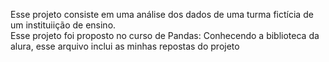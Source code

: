 Esse projeto consiste em uma análise dos dados de uma turma fictícia de um instituiição de ensino.  
Esse projeto foi proposto no curso de Pandas: Conhecendo a biblioteca da alura, esse arquivo inclui as minhas repostas do projeto
